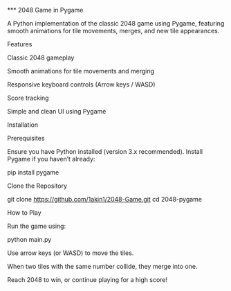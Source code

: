 *** 2048 Game in Pygame

A Python implementation of the classic 2048 game using Pygame, featuring smooth animations for tile movements, merges, and new tile appearances.

Features

Classic 2048 gameplay

Smooth animations for tile movements and merging

Responsive keyboard controls (Arrow keys / WASD)

Score tracking

Simple and clean UI using Pygame

Installation

Prerequisites

Ensure you have Python installed (version 3.x recommended). Install Pygame if you haven’t already:

pip install pygame

Clone the Repository

git clone https://github.com/1akin1/2048-Game.git
cd 2048-pygame

How to Play

Run the game using:

python main.py

Use arrow keys (or WASD) to move the tiles.

When two tiles with the same number collide, they merge into one.

Reach 2048 to win, or continue playing for a high score!
